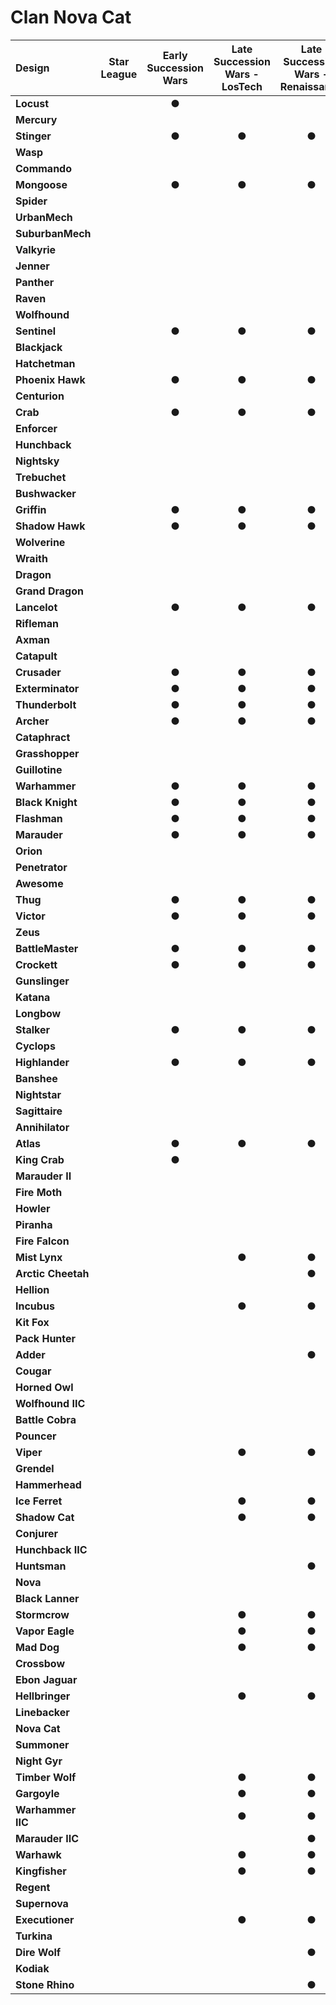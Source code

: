 # Clan Nova Cat

| Design | Star League | Early Succession Wars | Late Succession Wars - LosTech | Late Succession Wars - Renaissance | Clan Invasion | Civil War | Jihad | Early Republic | Late Republic | Dark Ages | ilClan |
| :--- | :---: | :---: | :---: | :---: | :---: | :---: | :---: | :---: | :---: | :---: | :---: |
| **Locust** |     |  ●  |     |     |  ●  |  ●  |  ●  |  ●  |  ●  |  ●  |     |
| **Mercury** |     |     |     |     |     |     |     |     |     |     |     |
| **Stinger** |     |  ●  |  ●  |  ●  |  ●  |  ●  |     |     |     |  ●  |     |
| **Wasp** |     |     |     |     |     |     |     |     |     |     |     |
| **Commando** |     |     |     |     |     |     |     |     |     |     |     |
| **Mongoose** |     |  ●  |  ●  |  ●  |  ●  |  ●  |  ●  |     |     |     |     |
| **Spider** |     |     |     |     |     |     |     |     |     |     |     |
| **UrbanMech** |     |     |     |     |     |     |     |     |     |     |     |
| **SuburbanMech** |     |     |     |     |     |     |     |     |     |     |     |
| **Valkyrie** |     |     |     |     |     |     |     |     |     |  ●  |     |
| **Jenner** |     |     |     |     |     |     |     |     |     |     |     |
| **Panther** |     |     |     |     |     |  ●  |  ●  |     |     |     |     |
| **Raven** |     |     |     |     |     |     |     |     |     |     |     |
| **Wolfhound** |     |     |     |     |     |     |     |     |     |     |     |
| **Sentinel** |     |  ●  |  ●  |  ●  |  ●  |  ●  |  ●  |  ●  |     |     |     |
| **Blackjack** |     |     |     |     |     |     |     |     |     |     |     |
| **Hatchetman** |     |     |     |     |     |     |     |     |     |     |     |
| **Phoenix Hawk** |     |  ●  |  ●  |  ●  |  ●  |  ●  |  ●  |  ●  |  ●  |  ●  |     |
| **Centurion** |     |     |     |     |     |     |     |     |     |     |     |
| **Crab** |     |  ●  |  ●  |  ●  |  ●  |  ●  |  ●  |  ●  |  ●  |  ●  |     |
| **Enforcer** |     |     |     |     |     |     |     |     |     |     |     |
| **Hunchback** |     |     |     |     |     |     |     |     |     |     |     |
| **Nightsky** |     |     |     |     |     |     |     |     |     |     |     |
| **Trebuchet** |     |     |     |     |     |     |     |     |     |     |     |
| **Bushwacker** |     |     |     |     |     |     |     |     |     |     |     |
| **Griffin** |     |  ●  |  ●  |  ●  |  ●  |  ●  |  ●  |  ●  |  ●  |  ●  |     |
| **Shadow Hawk** |     |  ●  |  ●  |  ●  |  ●  |  ●  |  ●  |     |     |     |     |
| **Wolverine** |     |     |     |     |     |     |     |     |     |     |     |
| **Wraith** |     |     |     |     |     |     |     |     |     |     |     |
| **Dragon** |     |     |     |     |     |     |     |     |     |     |     |
| **Grand Dragon** |     |     |     |     |     |  ●  |  ●  |  ●  |  ●  |  ●  |     |
| **Lancelot** |     |  ●  |  ●  |  ●  |  ●  |  ●  |  ●  |  ●  |     |     |     |
| **Rifleman** |     |     |     |     |  ●  |  ●  |  ●  |     |     |  ●  |     |
| **Axman** |     |     |     |     |     |     |     |     |     |     |     |
| **Catapult** |     |     |     |     |     |     |     |     |     |     |     |
| **Crusader** |     |  ●  |  ●  |  ●  |  ●  |  ●  |  ●  |     |     |     |     |
| **Exterminator** |     |  ●  |  ●  |  ●  |  ●  |  ●  |  ●  |     |     |     |     |
| **Thunderbolt** |     |  ●  |  ●  |  ●  |  ●  |  ●  |  ●  |     |     |     |     |
| **Archer** |     |  ●  |  ●  |  ●  |  ●  |  ●  |  ●  |     |     |     |     |
| **Cataphract** |     |     |     |     |     |     |     |     |     |     |     |
| **Grasshopper** |     |     |     |     |     |     |     |     |     |     |     |
| **Guillotine** |     |     |     |     |     |     |     |     |     |     |     |
| **Warhammer** |     |  ●  |  ●  |  ●  |  ●  |  ●  |  ●  |     |     |     |     |
| **Black Knight** |     |  ●  |  ●  |  ●  |  ●  |  ●  |  ●  |     |  ●  |  ●  |     |
| **Flashman** |     |  ●  |  ●  |  ●  |  ●  |  ●  |  ●  |  ●  |     |     |     |
| **Marauder** |     |  ●  |  ●  |  ●  |  ●  |  ●  |  ●  |     |     |     |     |
| **Orion** |     |     |     |     |     |     |     |     |     |     |     |
| **Penetrator** |     |     |     |     |     |     |     |     |     |     |     |
| **Awesome** |     |     |     |     |     |     |     |     |     |     |     |
| **Thug** |     |  ●  |  ●  |  ●  |  ●  |  ●  |  ●  |     |     |     |     |
| **Victor** |     |  ●  |  ●  |  ●  |  ●  |  ●  |  ●  |  ●  |  ●  |  ●  |     |
| **Zeus** |     |     |     |     |     |     |     |     |     |     |     |
| **BattleMaster** |     |  ●  |  ●  |  ●  |  ●  |  ●  |  ●  |     |     |     |     |
| **Crockett** |     |  ●  |  ●  |  ●  |  ●  |  ●  |  ●  |     |     |     |     |
| **Gunslinger** |     |     |     |     |     |     |     |     |     |     |     |
| **Katana** |     |     |     |     |     |     |     |     |     |     |     |
| **Longbow** |     |     |     |     |     |     |     |     |     |     |     |
| **Stalker** |     |  ●  |  ●  |  ●  |  ●  |  ●  |     |     |     |     |     |
| **Cyclops** |     |     |     |     |     |     |     |     |     |     |     |
| **Highlander** |     |  ●  |  ●  |  ●  |  ●  |  ●  |  ●  |  ●  |     |     |     |
| **Banshee** |     |     |     |     |     |     |     |     |     |     |     |
| **Nightstar** |     |     |     |     |     |     |     |     |     |     |     |
| **Sagittaire** |     |     |     |     |     |     |     |     |     |     |     |
| **Annihilator** |     |     |     |     |  ●  |  ●  |  ●  |     |     |     |     |
| **Atlas** |     |  ●  |  ●  |  ●  |  ●  |  ●  |  ●  |  ●  |  ●  |  ●  |     |
| **King Crab** |     |  ●  |     |     |     |     |     |     |     |     |     |
| **Marauder II** |     |     |     |     |     |  ●  |  ●  |     |     |     |     |
| **Fire Moth** |     |     |     |     |  ●  |  ●  |  ●  |     |     |  ●  |     |
| **Howler** |     |     |     |     |     |     |     |     |     |     |     |
| **Piranha** |     |     |     |     |  ●  |  ●  |  ●  |     |     |     |     |
| **Fire Falcon** |     |     |     |     |     |  ●  |  ●  |     |     |     |     |
| **Mist Lynx** |     |     |  ●  |  ●  |  ●  |  ●  |  ●  |     |     |  ●  |     |
| **Arctic Cheetah** |     |     |     |  ●  |  ●  |  ●  |  ●  |  ●  |  ●  |  ●  |     |
| **Hellion** |     |     |     |     |     |  ●  |  ●  |  ●  |  ●  |  ●  |     |
| **Incubus** |     |     |  ●  |  ●  |  ●  |  ●  |  ●  |     |  ●  |  ●  |     |
| **Kit Fox** |     |     |     |     |  ●  |  ●  |  ●  |     |     |     |     |
| **Pack Hunter** |     |     |     |     |     |  ●  |  ●  |  ●  |  ●  |  ●  |     |
| **Adder** |     |     |     |  ●  |  ●  |  ●  |  ●  |     |     |     |     |
| **Cougar** |     |     |     |     |     |     |     |  ●  |  ●  |  ●  |     |
| **Horned Owl** |     |     |     |     |  ●  |  ●  |  ●  |  ●  |  ●  |  ●  |     |
| **Wolfhound IIC** |     |     |     |     |     |     |     |     |     |     |     |
| **Battle Cobra** |     |     |     |     |  ●  |  ●  |  ●  |     |     |     |     |
| **Pouncer** |     |     |     |     |     |  ●  |  ●  |     |     |     |     |
| **Viper** |     |     |  ●  |  ●  |  ●  |  ●  |  ●  |     |     |     |     |
| **Grendel** |     |     |     |     |     |     |     |     |     |     |     |
| **Hammerhead** |     |     |     |     |     |     |     |     |     |     |     |
| **Ice Ferret** |     |     |  ●  |  ●  |  ●  |  ●  |  ●  |     |     |     |     |
| **Shadow Cat** |     |     |  ●  |  ●  |  ●  |  ●  |  ●  |  ●  |  ●  |  ●  |     |
| **Conjurer** |     |     |     |     |  ●  |  ●  |  ●  |  ●  |  ●  |  ●  |     |
| **Hunchback IIC** |     |     |     |     |  ●  |  ●  |  ●  |     |     |     |     |
| **Huntsman** |     |     |     |  ●  |  ●  |  ●  |  ●  |  ●  |  ●  |  ●  |     |
| **Nova** |     |     |     |     |  ●  |  ●  |  ●  |     |     |     |     |
| **Black Lanner** |     |     |     |     |     |     |     |     |     |     |     |
| **Stormcrow** |     |     |  ●  |  ●  |  ●  |  ●  |  ●  |     |     |  ●  |     |
| **Vapor Eagle** |     |     |  ●  |  ●  |  ●  |  ●  |  ●  |     |     |     |     |
| **Mad Dog** |     |     |  ●  |  ●  |  ●  |  ●  |  ●  |     |     |     |     |
| **Crossbow** |     |     |     |     |     |  ●  |  ●  |     |     |     |     |
| **Ebon Jaguar** |     |     |     |     |  ●  |  ●  |  ●  |  ●  |  ●  |  ●  |     |
| **Hellbringer** |     |     |  ●  |  ●  |  ●  |  ●  |  ●  |     |     |     |     |
| **Linebacker** |     |     |     |     |     |     |     |     |     |     |     |
| **Nova Cat** |     |     |     |     |  ●  |  ●  |  ●  |  ●  |  ●  |  ●  |     |
| **Summoner** |     |     |     |     |  ●  |  ●  |  ●  |  ●  |  ●  |     |     |
| **Night Gyr** |     |     |     |     |     |     |     |     |     |     |     |
| **Timber Wolf** |     |     |  ●  |  ●  |  ●  |  ●  |  ●  |  ●  |  ●  |  ●  |     |
| **Gargoyle** |     |     |  ●  |  ●  |  ●  |  ●  |  ●  |     |     |     |     |
| **Warhammer IIC** |     |     |  ●  |  ●  |  ●  |  ●  |  ●  |  ●  |  ●  |  ●  |     |
| **Marauder IIC** |     |     |     |  ●  |  ●  |  ●  |  ●  |  ●  |  ●  |  ●  |     |
| **Warhawk** |     |     |  ●  |  ●  |  ●  |  ●  |  ●  |     |     |     |     |
| **Kingfisher** |     |     |  ●  |  ●  |  ●  |  ●  |  ●  |  ●  |  ●  |  ●  |     |
| **Regent** |     |     |     |     |     |     |     |     |     |     |     |
| **Supernova** |     |     |     |     |  ●  |  ●  |  ●  |  ●  |  ●  |  ●  |     |
| **Executioner** |     |     |  ●  |  ●  |  ●  |  ●  |  ●  |  ●  |  ●  |  ●  |     |
| **Turkina** |     |     |     |     |  ●  |  ●  |  ●  |  ●  |  ●  |  ●  |     |
| **Dire Wolf** |     |     |     |  ●  |  ●  |  ●  |  ●  |     |     |     |     |
| **Kodiak** |     |     |     |     |     |     |     |     |     |     |     |
| **Stone Rhino** |     |     |     |  ●  |  ●  |  ●  |  ●  |     |     |     |     |

